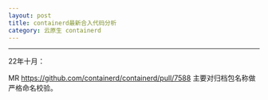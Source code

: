 ```yaml
---
layout: post
title: containerd最新合入代码分析
category: 云原生 containerd
---
```

---



22年十月：

MR  https://github.com/containerd/containerd/pull/7588   主要对归档包名称做严格命名校验。